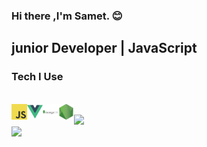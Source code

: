 ### Hi there ,I'm Samet. :blush:
## junior Developer | JavaScript

### Tech I Use
<br/>
<img src="https://raw.githubusercontent.com/github/explore/80688e429a7d4ef2fca1e82350fe8e3517d3494d/topics/javascript/javascript.png" align="left" width="25" height="25">
<img src="https://raw.githubusercontent.com/github/explore/80688e429a7d4ef2fca1e82350fe8e3517d3494d/topics/vue/vue.png" align="left" width="25" 
height="25">
<img src="https://raw.githubusercontent.com/github/explore/80688e429a7d4ef2fca1e82350fe8e3517d3494d/topics/mongodb/mongodb.png" align="left" width="25" 
height="25">
<img src="https://raw.githubusercontent.com/github/explore/80688e429a7d4ef2fca1e82350fe8e3517d3494d/topics/nodejs/nodejs.png" align="left" width="25" 
height="25">

<br/>

<img src="https://github-readme-stats.vercel.app/api?username=sameterdogan&show_icons=true&theme=radical">

<br/>

<img src="https://github-readme-stats.vercel.app/api/top-langs/?username=sameterdogan&">

